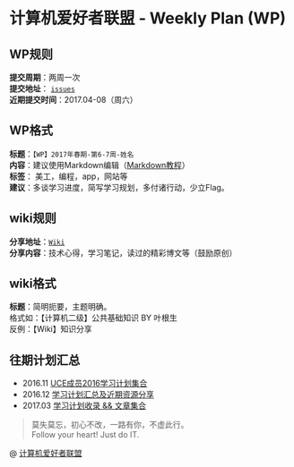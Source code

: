 # 计算机爱好者联盟 - Weekly Plan (WP)  

## WP规则  
**提交周期**：两周一次  
**提交地址**： [`issues`](https://github.com/UCE-group/weekly-plan/issues)  
**近期提交时间**：2017.04-08（周六）  

## WP格式   
**标题**：`【WP】2017年春期-第6-7周-姓名`  
**内容**：建议使用Markdown编辑（[Markdown教程](http://www.markdowntutorial.com/)）  
**标签**： 美工，编程，app，网站等  
**建议**：多谈学习进度，简写学习规划，多付诸行动，少立Flag。  

## wiki规则  
**分享地址**：[`Wiki`](https://github.com/UCE-group/weekly-plan/wiki)  
**分享内容**：技术心得，学习笔记，读过的精彩博文等（鼓励原创）  

## wiki格式  
**标题**：简明扼要，主题明确。  
格式如：【计算机二级】公共基础知识 BY 叶根生  
反例：【Wiki】知识分享  

## 往期计划汇总  
* 2016.11 [UCE成员2016学习计划集合](https://www.zybuluo.com/diyer22/note/372766)  
* 2016.12 [学习计划汇总及近期资源分享](https://www.zybuluo.com/0xl2oot/note/580249)  
* 2017.03 [学习计划收录 && 文章集合](https://www.zybuluo.com/0xl2oot/note/673864)  

> 莫失莫忘，初心不改，一路有你，不虚此行。  
> Follow your heart! Just do IT.  

@ [计算机爱好者联盟](http://www.buctuce.com)
